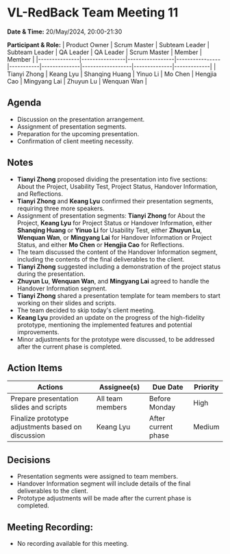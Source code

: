 # VL-RedBack Team Meeting 11

**Date & Time:** 20/May/2024, 20:00-21:30

**Participant & Role:**
| Product Owner | Scrum Master   | Subteam Leader  | Subteam Leader | QA Leader | QA Leader    | Scrum Master     | Member       | Member      |
|---------------|----------------|-----------------|----------------|-----------|--------------|------------------|--------------|-------------|
| Tianyi Zhong  | Keang Lyu | Shanqing Huang | Yinuo Li       | Mo Chen   | Hengjia Cao  | Mingyang Lai     | Zhuyun Lu    | Wenquan Wan |

## Agenda

- Discussion on the presentation arrangement.
- Assignment of presentation segments.
- Preparation for the upcoming presentation.
- Confirmation of client meeting necessity.

## Notes

- **Tianyi Zhong** proposed dividing the presentation into five sections: About the Project, Usability Test, Project Status, Handover Information, and Reflections.
- **Tianyi Zhong** and **Keang Lyu** confirmed their presentation segments, requiring three more speakers.
- Assignment of presentation segments: **Tianyi Zhong** for About the Project, **Keang Lyu** for Project Status or Handover Information, either **Shanqing Huang** or **Yinuo Li** for Usability Test, either **Zhuyun Lu**, **Wenquan Wan**, or **Mingyang Lai** for Handover Information or Project Status, and either **Mo Chen** or **Hengjia Cao** for Reflections.
- The team discussed the content of the Handover Information segment, including the contents of the final deliverables to the client.
- **Tianyi Zhong** suggested including a demonstration of the project status during the presentation.
- **Zhuyun Lu**, **Wenquan Wan**, and **Mingyang Lai** agreed to handle the Handover Information segment.
- **Tianyi Zhong** shared a presentation template for team members to start working on their slides and scripts.
- The team decided to skip today's client meeting.
- **Keang Lyu** provided an update on the progress of the high-fidelity prototype, mentioning the implemented features and potential improvements.
- Minor adjustments for the prototype were discussed, to be addressed after the current phase is completed.

## Action Items

| Actions                                                  | Assignee(s)         | Due Date       | Priority |
|----------------------------------------------------------|---------------------|----------------|----------|
| Prepare presentation slides and scripts                  | All team members    | Before Monday | High     |
| Finalize prototype adjustments based on discussion        | Keang Lyu           | After current phase | Medium   |

## Decisions

- Presentation segments were assigned to team members.
- Handover Information segment will include details of the final deliverables to the client.
- Prototype adjustments will be made after the current phase is completed.

## Meeting Recording:
- No recording available for this meeting.
